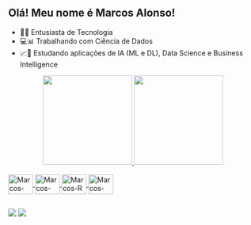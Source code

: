 ## Olá! Meu nome é Marcos Alonso! 


- 🚀🔐 Entusiasta de Tecnologia
- 💻📊 Trabalhando com Ciência de Dados
- 📈📕 Estudando aplicações de IA (ML e DL), Data Science e Business Intelligence


<div align="center">
  <a href="https://alonsoguimaraesmarcos.github.io/">
  <img height="180em" src="https://github-readme-stats.vercel.app/api?username=alonsoguimaraesmarcos&show_icons=true&theme=merko&include_all_commits=true&count_private=true"/>
  <img height="180em" src="https://github-readme-stats.vercel.app/api/top-langs/?username=alonsoguimaraesmarcos&layout=compact&langs_count=7&theme=merko"/>
</div>
  
<div style="display: inline_block"><br>
  <img align="center" alt="Marcos-Jupyter" height="40" width="50" src="https://cdn.jsdelivr.net/gh/devicons/devicon/icons/jupyter/jupyter-original-wordmark.svg">
  <img align="center" alt="Marcos-Python" height="40" width="50" src="https://cdn.jsdelivr.net/gh/devicons/devicon/icons/python/python-original-wordmark.svg">
  <img align="center" alt="Marcos-R" height="40" width="50" src="https://cdn.jsdelivr.net/gh/devicons/devicon/icons/rstudio/rstudio-original.svg">
  <img align="center" alt="Marcos-SQL" height="40" width="50" src="https://cdn.jsdelivr.net/gh/devicons/devicon/icons/postgresql/postgresql-original-wordmark.svg">
</div>
  
##
 
<div> 

  <a href = "mailto:marcos.guimaraesalonso@gmail.com"><img src="https://img.shields.io/badge/-Gmail-%23333?style=for-the-badge&logo=gmail&logoColor=white" target="_blank"></a>
  <a href="https://www.linkedin.com/in/marcosalonso16/" target="_blank"><img src="https://img.shields.io/badge/-LinkedIn-%230077B5?style=for-the-badge&logo=linkedin&logoColor=white" target="_blank"></a> 
 

 
</div>
